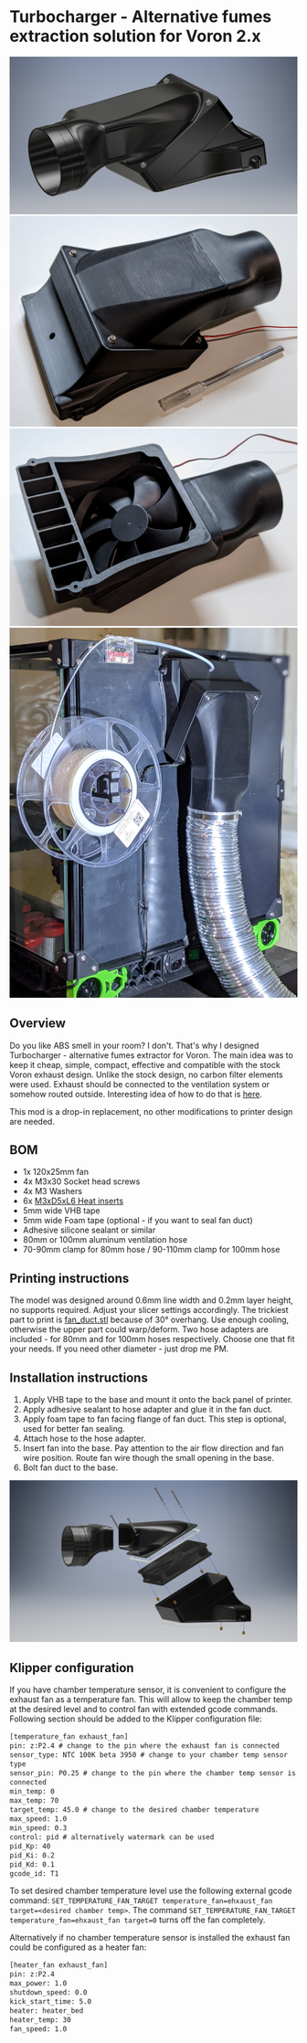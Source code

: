 # Turbocharger - Alternative fumes extraction solution for Voron 2.x
![Render](img/turbocharger.png)
![Assembly Top View](img/assembly_top.jpg)
![Assembly Bottom View](img/assembly_bottom.jpg)
![Installed](img/installed.jpg)

## Overview
Do you like ABS smell in your room? I don't. That's why I designed Turbocharger - alternative fumes extractor for Voron. The main idea was to keep it cheap, simple, compact, effective and compatible with the stock Voron exhaust design. Unlike the stock design, no carbon filter elements were used. Exhaust should be connected to the ventilation system or somehow routed outside. Interesting idea of how to do that is [here](https://www.thingiverse.com/thing:4148187). 

This mod is a drop-in replacement, no other modifications to printer design are needed.

## BOM
* 1x 120x25mm fan
* 4x M3x30 Socket head screws
* 4x M3 Washers
* 6x [M3xD5xL6 Heat inserts](https://aliexpress.com/item/4000232858343.html)
* 5mm wide VHB tape
* 5mm wide Foam tape (optional - if you want to seal fan duct)
* Adhesive silicone sealant or similar
* 80mm or 100mm aluminum ventilation hose
* 70-90mm clamp for 80mm hose / 90-110mm clamp for 100mm hose

## Printing instructions
The model was designed around 0.6mm line width and 0.2mm layer height, no supports required. Adjust your slicer settings accordingly. The trickiest part to print is [fan_duct.stl](./fan_duct.stl) because of 30° overhang. Use enough cooling, otherwise the upper part could warp/deform. Two hose adapters are included - for 80mm and for 100mm hoses respectively. Choose one that fit your needs. If you need other diameter - just drop me PM.

## Installation instructions
1. Apply VHB tape to the base and mount it onto the back panel of printer.
2. Apply adhesive sealant to hose adapter and glue it in the fan duct.
3. Apply foam tape to fan facing flange of fan duct. This step is optional, used for better fan sealing.
4. Attach hose to the hose adapter.
5. Insert fan into the base. Pay attention to the air flow direction and fan wire position. Route fan wire though the small opening in the base.
6. Bolt fan duct to the base.

![Explosion Diagram](img/explode.png)

## Klipper configuration
If you have chamber temperature sensor, it is convenient to configure the exhaust fan as a temperature fan. This will allow to keep the chamber temp at the desired level and to control fan with extended gcode commands. Following section should be added to the Klipper configuration file:
```
[temperature_fan exhaust_fan]
pin: z:P2.4 # change to the pin where the exhaust fan is connected
sensor_type: NTC 100K beta 3950 # change to your chamber temp sensor type
sensor_pin: P0.25 # change to the pin where the chamber temp sensor is connected
min_temp: 0
max_temp: 70
target_temp: 45.0 # change to the desired chamber temperature
max_speed: 1.0
min_speed: 0.3
control: pid # alternatively watermark can be used
pid_Kp: 40
pid_Ki: 0.2
pid_Kd: 0.1
gcode_id: T1
```
To set desired chamber temperature level use the following external gcode command: `SET_TEMPERATURE_FAN_TARGET temperature_fan=ehxaust_fan target=<desired chamber temp>`. The command `SET_TEMPERATURE_FAN_TARGET temperature_fan=ehxaust_fan target=0` turns off the fan completely.

Alternatively if no chamber temperature sensor is installed the exhaust fan could be configured as a heater fan:
```
[heater_fan exhaust_fan]
pin: z:P2.4
max_power: 1.0
shutdown_speed: 0.0
kick_start_time: 5.0
heater: heater_bed
heater_temp: 30
fan_speed: 1.0
```
